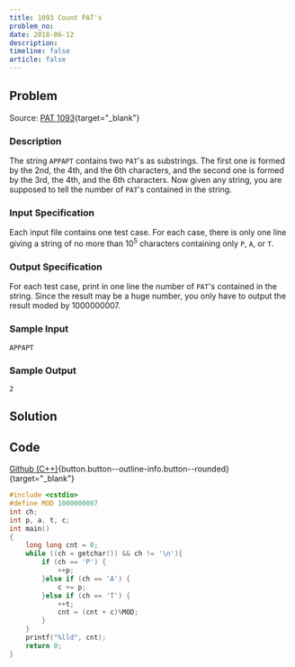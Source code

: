 ```yaml
---
title: 1093 Count PAT's
problem_no:
date: 2018-06-12
description: 
timeline: false
article: false
---
```


<!--more-->

## Problem

Source: [PAT 1093](https://pintia.cn/problem-sets/994805342720868352/exam/problems/994805373582557184){target="_blank"}

### Description

The string `APPAPT` contains two `PAT`'s as substrings. The first one is formed by the 2nd, the 4th, and the 6th characters, and the second one is formed by the 3rd, the 4th, and the 6th characters.
Now given any string, you are supposed to tell the number of `PAT`'s contained in the string.

### Input Specification

Each input file contains one test case. For each case, there is only one line giving a string of no more than $10^5$
  characters containing only `P`, `A`, or `T`.

### Output Specification

For each test case, print in one line the number of `PAT`'s contained in the string. Since the result may be a huge number, you only have to output the result moded by 1000000007.

### Sample Input

```text
APPAPT
```

### Sample Output

```text
2
```

## Solution

## Code

[Github (C++)](https://github.com/Alomerry/algorithm/blob/master/pat/a/){button.button--outline-info.button--rounded}{target="_blank"}


```cpp
#include <cstdio>
#define MOD 1000000007
int ch;
int p, a, t, c;
int main()
{
    long long cnt = 0;
    while ((ch = getchar()) && ch != '\n'){
        if (ch == 'P') {
            ++p;
        }else if (ch == 'A') {
            c += p;
        }else if (ch == 'T') {
            ++t;
            cnt = (cnt + c)%MOD;
        }
    }
    printf("%lld", cnt);
    return 0;
}
```

